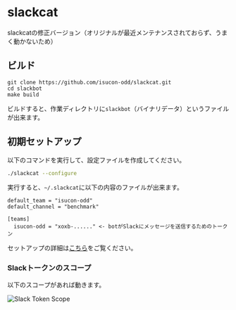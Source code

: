 # slackcat

slackcatの修正バージョン（オリジナルが最近メンテナンスされておらず、うまく動かないため）

## ビルド

```
git clone https://github.com/isucon-odd/slackcat.git
cd slackbot
make build
```

ビルドすると、作業ディレクトリに`slackbot`（バイナリデータ）というファイルが出来ます。

## 初期セットアップ

以下のコマンドを実行して、設定ファイルを作成してください。

```bash
./slackcat --configure
```

実行すると、`~/.slackcat`に以下の内容のファイルが出来ます。

```
default_team = "isucon-odd"
default_channel = "benchmark"

[teams]
  isucon-odd = "xoxb-......" <- botがSlackにメッセージを送信するためのトークン
```

セットアップの詳細は[こちら](https://github.com/bcicen/slackcat/blob/master/docs/configuration-guide.md)をご覧ください。

### Slackトークンのスコープ

以下のスコープがあれば動きます。

![Slack Token Scope](https://github.com/isucon-odd/slackcat/assets/22608727/dadbdb1f-2cb1-4ad4-98a9-4e03a429935a)
